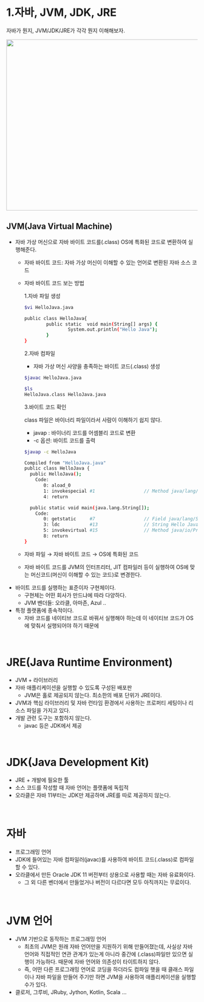 
# 1.자바, JVM, JDK, JRE

자바가 뭔지, JVM/JDK/JRE가 각각 뭔지 이해해보자. 

<img src="https://user-images.githubusercontent.com/52793122/148692157-cb9e5576-6d9c-4241-8595-c0e27ed85084.png"  width="900" height="450"/>
<br/>

## JVM(Java Virtual Machine)

- 자바 가상 머신으로 자바 바이트 코드를(.class) OS에 특화된 코드로 변환하여 실행해준다.
    - 자바 바이트 코드: 자바 가상 머신이 이해할 수 있는 언어로 변환된 자바 소스 코드
    - 자바 바이트 코드 보는 방법
        
        1.자바 파일 생성
        
        ```bash
        $vi HelloJava.java
        
        public class HelloJava{
                public static  void main(String[] args) {
                        System.out.println("Hello Java");
                }
        }
        ```
        
        2.자바 컴파일
        - 자바 가상 머신 사양을 충족하는 바이트 코드(.class) 생성
        
        ```bash
        $javac HelloJava.java
        
        $ls
        HelloJava.class	HelloJava.java
        ```
        
        3.바이트 코드 확인
        
        class 파일은 바이너리 파일이라서 사람이 이해하기 쉽지 않다. 
        
        - javap : 바이너리 코드를 어셈블리 코드로 변환
        - -c 옵션: 바이트 코드를 출력
        
        ```bash
        $javap -c HelloJava
        
        Compiled from "HelloJava.java"
        public class HelloJava {
          public HelloJava();
            Code:
               0: aload_0
               1: invokespecial #1                  // Method java/lang/Object."<init>":()V
               4: return
        
          public static void main(java.lang.String[]);
            Code:
               0: getstatic     #7                  // Field java/lang/System.out:Ljava/io/PrintStream;
               3: ldc           #13                 // String Hello Java
               5: invokevirtual #15                 // Method java/io/PrintStream.println:(Ljava/lang/String;)V
               8: return
        }
        ```
        
    - 자바 파일 → 자바 바이트 코드 → OS에 특화된 코드
    - 자바 바이트 코드를 JVM의 인터프리터, JIT 컴파일러 등이 실행하여 OS에 맞는 머신코드(머신이 이해할 수 있는 코드)로 변경한다.
- 바이트 코드를 실행하는 표준이자 구현체이다.
    - 구현체는 어떤 회사가 만드냐에 따라 다양하다.
    - JVM 벤더들: 오라클, 아마존, Azul ..
- 특정 플랫폼에 종속적이다.
    - 자바 코드를 네이티브 코드로 바꿔서 실행해야 하는데 이 네이티브 코드가 OS에 맞춰서 실행되어야 하기 때문에

<br/>

# JRE(Java Runtime Environment)

- JVM + 라이브러리
- 자바 애플리케이션을 실행할 수 있도록 구성된 배포판
    - JVM은 홀로 제공되지 않는다. 최소한의 배포 단위가 JRE이다.
- JVM과 핵심 라이브러리 및 자바 런타임 환경에서 사용하는 프로퍼티 세팅이나 리소스 파일을 가지고 있다.
- 개발 관련 도구는 포함하지 않는다.
    - javac 등은 JDK에서 제공

<br/>

# JDK(Java Development Kit)

- JRE + 개발에 필요한 툴
- 소스 코드를 작성할 때 자바 언어는 플랫폼에 독립적
- 오라클은 자바 11부터는 JDK만 제공하며 JRE를 따로 제공하지 않는다.

<br/>

# 자바

- 프로그래밍 언어
- JDK에 들어있는 자바 컴파일러(javac)를 사용하여 바이트 코드(.class)로 컴파일 할 수 있다.
- 오라클에서 만든 Oracle JDK 11 버전부터 상용으로 사용할 때는 자바 유료화이다.
    - 그 외 다른 벤더에서 만들었거나 버전이 다르다면 모두 아직까지는 무료이다.

<br/>

# JVM 언어

- JVM 기반으로 동작하는 프로그래밍 언어
    - 최초의 JVM은 원래 자바 언어만을 지원하기 위해 만들어졌는데, 사실상 자바 언어와 직접적인 연관 관계가 있는게 아니라 중간에 (.class)파일만 있으면 실행이 가능하다. 때문에 자바 언어와 의존성이 타이트하지 않다.
    - 즉, 어떤 다른 프로그래밍 언어로 코딩을 하더라도 컴파일 햇을 때 클래스 파일이나 자바 파일을 만들어 주기만 하면 JVM을 사용하여 애플리케이션을 실행할 수가 있다.
- 클로저, 그루비, JRuby, Jython, Kotlin, Scala ...